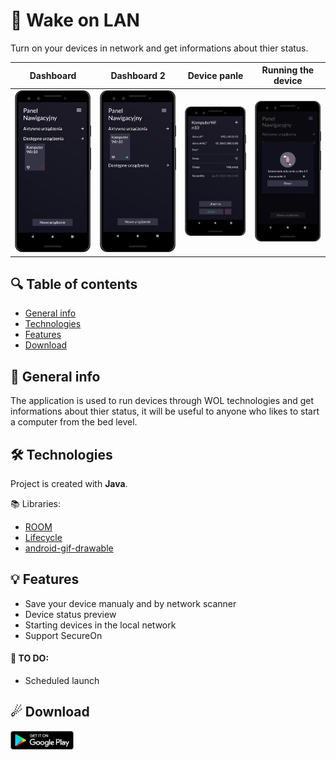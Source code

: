 # 🥱 Wake on LAN
Turn on your devices in network and get informations about thier status.

Dashboard                  |  Dashboard 2              |  Device panle             |  Running the device       |     
:-------------------------:|:-------------------------:|:-------------------------:|:-------------------------:|
![](assets/1.png)          |         ![](assets/2.png) |         ![](assets/3.png) | ![](assets/4.png)         |


## 🔍 Table of contents
* [General info](#-general-info)
* [Technologies](#-technologies)
* [Features](#-features)
* [Download](#-download)

## 📝 General info
The application is used to run devices through WOL technologies and get informations about thier status, it will be useful to anyone who likes to start a computer from the bed level.
	
## 🛠 Technologies
Project is created with **Java**.

📚 Libraries:
* [ROOM](https://developer.android.com/jetpack/androidx/releases/room)
* [Lifecycle](https://developer.android.com/jetpack/androidx/releases/lifecycle)
* [android-gif-drawable](https://github.com/koral--/android-gif-drawable)

## 💡 Features
* Save your device manualy and by network scanner
* Device status preview
* Starting devices in the local network
* Support SecureOn

#### 🎯 TO DO:
* Scheduled launch

## ☄ Download
<a href="https://play.google.com/store/apps/details?id=dev.dazai.wol"><img src="assets/google_play_download.png" width="20%"/></a>
